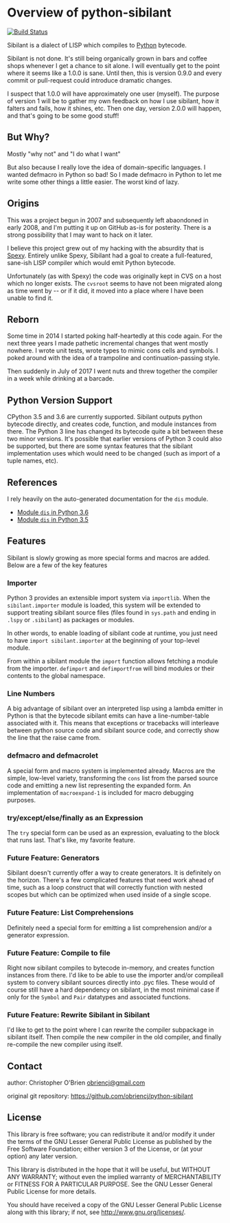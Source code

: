 # Overview of python-sibilant

[![Build Status](https://travis-ci.org/obriencj/python-sibilant.svg?branch=master)](https://travis-ci.org/obriencj/python-sibilant)

Sibilant is a dialect of LISP which compiles to [Python] bytecode.

Sibilant is not done. It's still being organically grown in bars and
coffee shops whenever I get a chance to sit alone. I will eventually
get to the point where it seems like a 1.0.0 is sane. Until then, this
is version 0.9.0 and every commit or pull-request could introduce
dramatic changes.

I suspect that 1.0.0 will have approximately one user (myself). The
purpose of version 1 will be to gather my own feedback on how I use
sibilant, how it falters and fails, how it shines, etc. Then one day,
version 2.0.0 will happen, and that's going to be some good stuff!


## But Why?

Mostly "why not" and "I do what I want"

But also because I really love the idea of domain-specific languages.
I wanted defmacro in Python so bad! So I made defmacro in Python to
let me write some other things a little easier. The worst kind of
lazy.


## Origins

This was a project begun in 2007 and subsequently left abaondoned in
early 2008, and I'm putting it up on GitHub as-is for posterity.
There is a strong possibility that I may want to hack on it later.

I believe this project grew out of my hacking with the absurdity that
is [Spexy]. Entirely unlike Spexy, Sibilant had a goal to create a
full-featured, sane-ish LISP compiler which would emit Python bytecode.

Unfortunately (as with Spexy) the code was originally kept in CVS on a
host which no longer exists. The `cvsroot` seems to have not been
migrated along as time went by -- or if it did, it moved into a place
where I have been unable to find it.

[Python]: http://python.org/

[Spexy]: https://github.com/obriencj/python-spexy
"A hackish, LISP-like preprocessor for Python"


## Reborn

Some time in 2014 I started poking half-heartedly at this code
again. For the next three years I made pathetic incremental changes
that went mostly nowhere. I wrote unit tests, wrote types to mimic
cons cells and symbols. I poked around with the idea of a trampoline
and continuation-passing style.

Then suddenly in July of 2017 I went nuts and threw together the
compiler in a week while drinking at a barcade.


## Python Version Support

CPython 3.5 and 3.6 are currently supported. Sibilant outputs python
bytecode directly, and creates code, function, and module instances
from there. The Python 3 line has changed its bytecode quite a bit
between these two minor versions. It's possible that earlier versions
of Python 3 could also be supported, but there are some syntax
features that the sibilant implementation uses which would need to be
changed (such as import of a tuple names, etc).


## References

I rely heavily on the auto-generated documentation for the `dis`
module.

* [Module `dis` in Python 3.6](https://docs.python.org/3.6/library/dis.html)
* [Module `dis` in Python 3.5](https://docs.python.org/3.5/library/dis.html)


## Features

Sibilant is slowly growing as more special forms and macros are
added. Below are a few of the key features


### Importer

Python 3 provides an extensible import system via `importlib`. When
the `sibilant.importer` module is loaded, this system will be extended
to support treating sibilant source files (files found in `sys.path`
and ending in `.lspy` or `.sibilant`) as packages or modules.

In other words, to enable loading of sibilant code at runtime, you
just need to have `import sibilant.importer` at the beginning of your
top-level module.

From within a sibilant module the `import` function allows fetching a
module from the importer. `defimport` and `defimportfrom` will bind
modules or their contents to the global namespace.


### Line Numbers

A big advantage of sibilant over an interpreted lisp using a lambda
emitter in Python is that the bytecode sibilant emits can have a
line-number-table associated with it. This means that exceptions or
tracebacks will interleave between python source code and sibilant
source code, and correctly show the line that the raise came from.


### defmacro and defmacrolet

A special form and macro system is implemented already. Macros are the
simple, low-level variety, transforming the `cons` list from the
parsed source code and emitting a new list representing the expanded
form. An implementation of `macroexpand-1` is included for macro
debugging purposes.


### try/except/else/finally as an Expression

The `try` special form can be used as an expression, evaluating to the
block that runs last. That's like, my favorite feature.


### Future Feature: Generators

Sibilant doesn't currently offer a way to create generators. It is
definitely on the horizon. There's a few complicated features that
need work ahead of time, such as a loop construct that will correctly
function with nested scopes but which can be optimized when used
inside of a single scope.


### Future Feature: List Comprehensions

Definitely need a special form for emitting a list comprehension
and/or a generator expression.


### Future Feature: Compile to file

Right now sibilant compiles to bytecode in-memory, and creates
function instances from there. I'd like to be able to use the importer
and/or compileall system to convery sibilant sources directly into
.pyc files. These would of course still have a hard dependency on
sibilant, in the most minimal case if only for the `Symbol` and `Pair`
datatypes and associated functions.


### Future Feature: Rewrite Sibilant in Sibilant

I'd like to get to the point where I can rewrite the compiler
subpackage in sibilant itself. Then compile the new compiler in the
old compiler, and finally re-compile the new compiler using itself.


## Contact

author: Christopher O'Brien  <obriencj@gmail.com>

original git repository: <https://github.com/obriencj/python-sibilant>


## License

This library is free software; you can redistribute it and/or modify
it under the terms of the GNU Lesser General Public License as
published by the Free Software Foundation; either version 3 of the
License, or (at your option) any later version.

This library is distributed in the hope that it will be useful, but
WITHOUT ANY WARRANTY; without even the implied warranty of
MERCHANTABILITY or FITNESS FOR A PARTICULAR PURPOSE.  See the GNU
Lesser General Public License for more details.

You should have received a copy of the GNU Lesser General Public
License along with this library; if not, see
<http://www.gnu.org/licenses/>.
